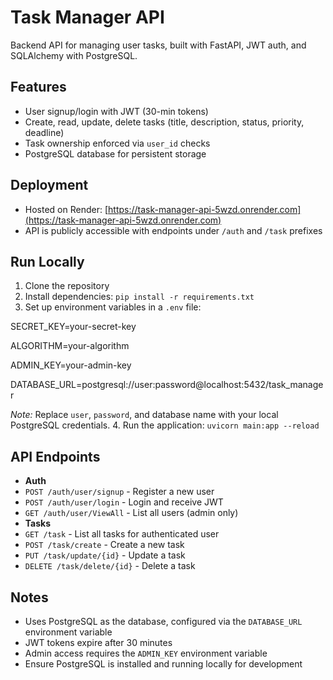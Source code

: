 # Task Manager API
Backend API for managing user tasks, built with FastAPI, JWT auth, and SQLAlchemy with PostgreSQL.

## Features
- User signup/login with JWT (30-min tokens)
- Create, read, update, delete tasks (title, description, status, priority, deadline)
- Task ownership enforced via `user_id` checks
- PostgreSQL database for persistent storage

## Deployment
- Hosted on Render: [https://task-manager-api-5wzd.onrender.com](https://task-manager-api-5wzd.onrender.com)
- API is publicly accessible with endpoints under `/auth` and `/task` prefixes

## Run Locally
1. Clone the repository
2. Install dependencies: `pip install -r requirements.txt`
3. Set up environment variables in a `.env` file:

SECRET_KEY=your-secret-key

ALGORITHM=your-algorithm

ADMIN_KEY=your-admin-key

DATABASE_URL=postgresql://user:password@localhost:5432/task_manager

*Note:* Replace `user`, `password`, and database name with your local PostgreSQL credentials.
4. Run the application: `uvicorn main:app --reload`

## API Endpoints
- **Auth**
- `POST /auth/user/signup` - Register a new user
- `POST /auth/user/login` - Login and receive JWT
- `GET /auth/user/ViewAll` - List all users (admin only)
- **Tasks**
- `GET /task` - List all tasks for authenticated user
- `POST /task/create` - Create a new task
- `PUT /task/update/{id}` - Update a task
- `DELETE /task/delete/{id}` - Delete a task

## Notes
- Uses PostgreSQL as the database, configured via the `DATABASE_URL` environment variable
- JWT tokens expire after 30 minutes
- Admin access requires the `ADMIN_KEY` environment variable
- Ensure PostgreSQL is installed and running locally for development